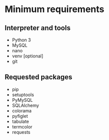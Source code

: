 # Minimum requirements

## Interpreter and tools

* Python 3
* MySQL
* nano
* venv [optional]
* git

## Requested packages

* pip
* setuptools
* PyMySQL
* SQLAlchemy
* colorama
* pyfiglet
* tabulate
* termcolor
* requests